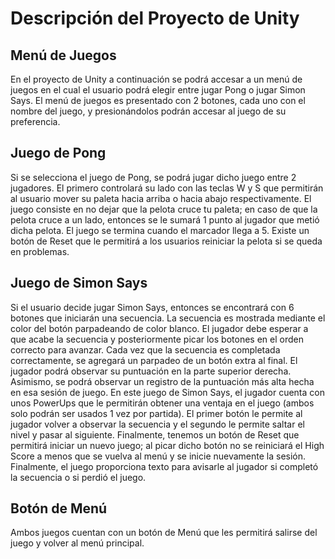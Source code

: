 # Descripción del Proyecto de Unity

## Menú de Juegos

En el proyecto de Unity a continuación se podrá accesar a un menú de juegos en el cual el usuario podrá elegir entre jugar Pong o jugar Simon Says. El menú de juegos es presentado con 2 botones, cada uno con el nombre del juego, y presionándolos podrán accesar al juego de su preferencia.

## Juego de Pong

Si se selecciona el juego de Pong, se podrá jugar dicho juego entre 2 jugadores. El primero controlará su lado con las teclas W y S que permitirán al usuario mover su paleta hacia arriba o hacia abajo respectivamente. El juego consiste en no dejar que la pelota cruce tu paleta; en caso de que la pelota cruce a un lado, entonces se le sumará 1 punto al jugador que metió dicha pelota. El juego se termina cuando el marcador llega a 5. Existe un botón de Reset que le permitirá a los usuarios reiniciar la pelota si se queda en problemas.

## Juego de Simon Says

Si el usuario decide jugar Simon Says, entonces se encontrará con 6 botones que iniciarán una secuencia. La secuencia es mostrada mediante el color del botón parpadeando de color blanco. El jugador debe esperar a que acabe la secuencia y posteriormente picar los botones en el orden correcto para avanzar. Cada vez que la secuencia es completada correctamente, se agregará un parpadeo de un botón extra al final. El jugador podrá observar su puntuación en la parte superior derecha. Asimismo, se podrá observar un registro de la puntuación más alta hecha en esa sesión de juego. En este juego de Simon Says, el jugador cuenta con unos PowerUps que le permitirán obtener una ventaja en el juego (ambos solo podrán ser usados 1 vez por partida). El primer botón le permite al jugador volver a observar la secuencia y el segundo le permite saltar el nivel y pasar al siguiente. Finalmente, tenemos un botón de Reset que permitirá iniciar un nuevo juego; al picar dicho botón no se reiniciará el High Score a menos que se vuelva al menú y se inicie nuevamente la sesión. Finalmente, el juego proporciona texto para avisarle al jugador si completó la secuencia o si perdió el juego.

## Botón de Menú

Ambos juegos cuentan con un botón de Menú que les permitirá salirse del juego y volver al menú principal.
